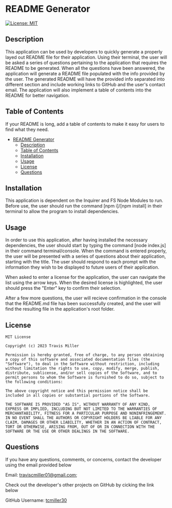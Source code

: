 
# README Generator
[![License: MIT](https://img.shields.io/badge/License-MIT-yellow.svg)](https://opensource.org/licenses/MIT)

## Description

This application can be used by developers to quickly generate a properly layed out README file for their application. Using their terminal, the user will be asked a series of questions pertaining to the application that requires the README to be generated. When all the questions have been answered, the application will generate a README file populated with the info provided by the user. The generated README will have the provided info separated into different section and include working links to GitHub and the user's contact email. The application will also implement a table of contents into the README for better navigation.



## Table of Contents

If your README is long, add a table of contents to make it easy for users to find what they need.

- [README Generator](#readme-generator)
  - [Description](#description)
  - [Table of Contents](#table-of-contents)
  - [Installation](#installation)
  - [Usage](#usage)
  - [License](#license)
  - [Questions](#questions)

## Installation

This application is dependent on the Inquirer and FS Node Modules to run. Before use, the user should run the command [npm i]/[npm install] in their terminal to allow the program to install dependencies.

## Usage

In order to use this application, after having installed the necessary dependencies, the user should start by typing the command [node index.js] in their command terminal/console. When the command is entered properly, the user will be presented with a series of questions about their application, starting with the title. The user should respond to each prompt with the information they wish to be displayed to future users of their application.

When asked to enter a license for the application, the user can navigate the list using the arrow keys. When the desired license is highlighted, the user should press the "Enter" key to confirm their selection.

After a few more questions, the user will recieve confirmation in the console that the README.md file has been successfully created, and the user will find the resulting file in the application's root folder.


## License

    MIT License

    Copyright (c) 2023 Travis Miller

    Permission is hereby granted, free of charge, to any person obtaining a copy of this software and associated documentation files (the "Software"), to deal in the Software without restriction, including without limitation the rights to use, copy, modify, merge, publish, distribute, sublicense, and/or sell copies of the Software, and to permit persons to whom the Software is furnished to do so, subject to the following conditions:

    The above copyright notice and this permission notice shall be included in all copies or substantial portions of the Software.

    THE SOFTWARE IS PROVIDED "AS IS", WITHOUT WARRANTY OF ANY KIND, EXPRESS OR IMPLIED, INCLUDING BUT NOT LIMITED TO THE WARRANTIES OF MERCHANTABILITY, FITNESS FOR A PARTICULAR PURPOSE AND NONINFRINGEMENT. IN NO EVENT SHALL THE AUTHORS OR COPYRIGHT HOLDERS BE LIABLE FOR ANY CLAIM, DAMAGES OR OTHER LIABILITY, WHETHER IN AN ACTION OF CONTRACT, TORT OR OTHERWISE, ARISING FROM, OUT OF OR IN CONNECTION WITH THE SOFTWARE OR THE USE OR OTHER DEALINGS IN THE SOFTWARE.


## Questions

If you have any questions, comments, or concerns, contact the developer using the email provided below

Email: [traviscmiller01@gmail.com](mailto:traviscmiller01@gmail.com);

Check out the developer's other projects on GitHub by cicking the link below

GitHub Username: [tcmiller30](https://github.com/tcmiller30)
